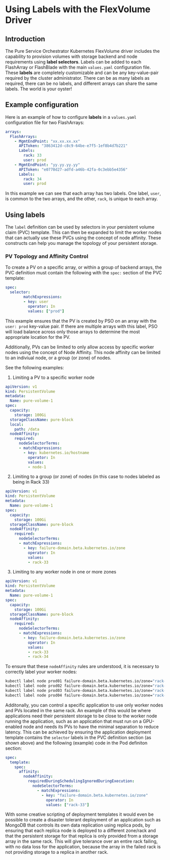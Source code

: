 # Using Labels with the FlexVolume Driver

## Introduction
The Pure Service Orchestrator Kubernetes FlexVolume driver includes the capability to provision volumes with storage backend and node requirements using **label selectors**.  Labels can be added to each FlashArray or FlashBlade with the
main `values.yaml` configuration file.
These **labels** are completely customizable and can be any key-value-pair required by the cluster administrator.
There can be as many labels as required, there can be no labels, and different arrays can share the same labels. The world is your oyster!

## Example configuration
Here is an example of how to configure **labels** in a `values.yaml` configuration file for two FlashArrays:
```yaml
arrays:
  FlashArrays:
    - MgmtEndPoint: "xx.xx.xx.xx"
      APIToken: "3863412d-c8c9-64be-e7f5-1ef8b4d7b221"
      Labels:
        rack: 33
        user: prod
    - MgmtEndPoint: "yy.yy.yy.yy"
      APIToken: "e0770d27-adfd-a46b-42fa-0c3ebb5e4356"
      Labels:
        rack: 34
        user: prod
```

In this example we can see that each array has two labels. One label, `user`, is common to the two arrays, and the other, `rack`, is unique to each array.

## Using **labels**

The `label` definition can be used by selectors in your persistent volume claim (PVC) template. This can then be expanded to limit the
worker nodes that can actually use these PVCs using the concept of node affinity. These constructs can help you manage the topology of your persistent storage.

### PV Topology and Affinity Control
To create a PV on a specific array, or within a group of backend arrays, the PVC definition must contain the following with the `spec:` section of the PVC template:
```yaml
spec:
  selector:
        matchExpressions:
        - key: user
          operator: In
          values: ["prod"]
```
This example ensures that the PV is created by PSO on an array with the `user: prod` key-value pair. If there are multiple arrays with this label, PSO will load balance
across only those arrays to determine the most appropriate location for the PV.

Additionally, PVs can be limited to only allow access by specific worker nodes using the concept of Node Affinity. This node affinity can be limited to an
indiviual node, or a group (or zone) of nodes.

See the following examples:

1. Limiting a PV to a specific worker node
```yaml
apiVersion: v1
kind: PersistentVolume
metadata:
  Name: pure-volume-1
spec:
  capacity:
    storage: 100Gi
  storageClassName: pure-block
  local:
    path: /data
  nodeAffinity:
    required:
      nodeSelectorTerms:
      - matchExpressions:
        - key: kubernetes.io/hostname
          operator: In
          values:
          - node-1
```
2. Limiting to a group (or zone) of nodes (in this case to nodes labeled as being in Rack 33)
```yaml
apiVersion: v1
kind: PersistentVolume
metadata:
  Name: pure-volume-1
spec:
  capacity:
    storage: 100Gi
  storageClassName: pure-block
  nodeAffinity:
    required:
      nodeSelectorTerms:
      - matchExpressions:
        - key: failure-domain.beta.kubernetes.io/zone
          operator: In
          values:
          - rack-33
```
3. Limiting to any worker node in one or more zones
```yaml
apiVersion: v1
kind: PersistentVolume
metadata:
  Name: pure-volume-1
spec:
  capacity:
    storage: 100Gi
  storageClassName: pure-block
  nodeAffinity:
    required:
      nodeSelectorTerms:
      - matchExpressions:
        - key: failure-domain.beta.kubernetes.io/zone
          operator: In
          values:
          - rack-33
          - rack-34
```
To ensure that these `nodeAffinity` rules are understood, it is necessary to correctly label your worker nodes:
```bash
kubectl label node prod01 failure-domain.beta.kubernetes.io/zone="rack-33"
kubectl label node prod02 failure-domain.beta.kubernetes.io/zone="rack-33"
kubectl label node prod03 failure-domain.beta.kubernetes.io/zone="rack-34"
kubectl label node prod04 failure-domain.beta.kubernetes.io/zone="rack-34"
```
Additonally, you can control a specific application to use only worker nodes and PVs located in the same rack.
An example of this would be where applications need their persistent storage to be close to the worker node running the application, such as an application 
that must run on a GPU-enabled node and needs its PVs to have the minimal separation to reduce latency. This can be achieved by ensuring the application
deployment template contains the `selector` labels in the PVC definition section (as shown above) and the following (example) code in the Pod definiton section:
```yaml
spec:
  template:
    spec:
      affinity:
        nodeAffinity:
          requiredDuringSchedulingIgnoredDuringExecution:
            nodeSelectorTerms:
              - matchExpressions:
                - key: "failure-domain.beta.kubernetes.io/zone"
                  operator: In
                  values: ["rack-33"]
```
With some creative scripting of deployment templates it would even be possible to create a disaster tolerant deployment of an application such as MongoDB
that controls its own data replication using replica pods, by ensuring that each replica node is deployed to a different zone/rack and that the
persistent storage for that replica is only provided from a storage array in the same rack. This will give tolerance over an entire rack failing,
with no data loss for the application, because the array in the failed rack is not providing storage to a replica in another rack.
